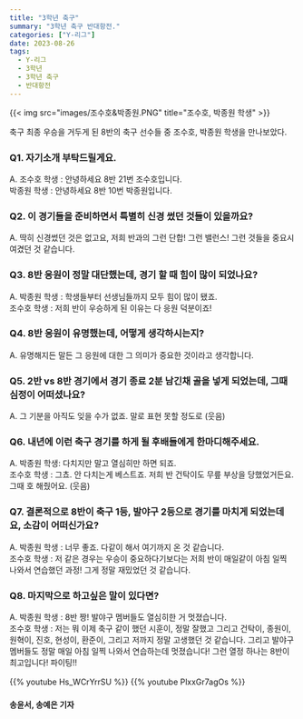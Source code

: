 ```yaml
---
title: "3학년 축구"
summary: "3학년 축구 반대항전."
categories: ["Y-리그"]
date: 2023-08-26
tags:
  - Y-리그
  - 3학년
  - 3학년 축구
  - 반대항전
---
```


{{< img src="images/조수호&박종원.PNG" title="조수호, 박종원 학생" >}}

축구 최종 우승을 거두게 된 8반의 축구 선수들 중 조수호, 박종원 학생을 만나보았다.

### Q1. 자기소개 부탁드릴게요.

A. 조수호 학생 : 안녕하세요 8반 21번 조수호입니다.  
   박종원 학생 : 안녕하세요 8반 10번 박종원입니다.

### Q2. 이 경기들을 준비하면서 특별히 신경 썼던 것들이 있을까요?

A. 딱히 신경썼던 것은 없고요, 저희 반과의 그런 단합! 그런 밸런스! 그런 것들을 중요시 여겼던 것 같습니다.

### Q3. 8반 응원이 정말 대단했는데, 경기 할 때 힘이 많이 되었나요?

A. 박종원 학생 : 학생들부터 선생님들까지 모두 힘이 많이 됐죠.  
   조수호 학생 : 저희 반이 우승하게 된 이유는 다 응원 덕분이죠!

### Q4. 8반 응원이 유명했는데, 어떻게 생각하시는지?

A. 유명해지든 말든 그 응원에 대한 그 의미가 중요한 것이라고 생각합니다.

### Q5. 2반 vs 8반 경기에서 경기 종료 2분 남긴채 골을 넣게 되었는데, 그때 심정이 어떠셨나요?

A. 그 기분을 아직도 잊을 수가 없죠. 말로 표현 못할 정도로 (웃음)

### Q6. 내년에 이런 축구 경기를 하게 될 후배들에게 한마디해주세요.

A. 박종원 학생: 다치지만 말고 열심히만 하면 되죠.  
   조수호 학생 : 그쵸. 안 다치는게 베스트죠. 저희 반 건탁이도 무릎 부상을 당했었거든요. 그때 호 해줬어요. (웃음)

### Q7. 결론적으로 8반이 축구 1등, 발야구 2등으로 경기를 마치게 되었는데요, 소감이 어떠신가요?

A. 박종원 학생 : 너무 좋죠. 다같이 해서 여기까지 온 것 같습니다.  
   조수호 학생 : 저 같은 경우는 우승이 중요하다기보다는 저희 반이 매일같이 아침 일찍 나와서 연습했던 과정! 그게 정말 재밌었던 것 같습니다.

### Q8. 마지막으로 하고싶은 말이 있다면?
A. 박종원 학생 : 8반 짱! 발야구 멤버들도 열심히한 거 멋졌습니다.  
   조수호 학생 : 저는 뭐 이제 축구 같이 했던 시훈이, 정말 잘했고 그리고 건탁이, 종원이, 원혁이, 진호, 현성이, 환준이, 그리고 저까지 정말 고생했던 것 같습니다. 그리고 발야구 멤버들도 정말 매일 아침 일찍 나와서 연습하는데 멋졌습니다! 그런 열정 하나는 8반이 최고입니다! 파이팅!!

{{% youtube Hs_WCrYrrSU %}}
{{% youtube PlxxGr7agOs %}}
ㅤ

#### 송윤서, 송예은 기자
